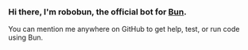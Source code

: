### Hi there, I'm robobun, the official bot for [Bun](https://github.com/oven-sh/bun).

You can mention me anywhere on GitHub to get help, test, or run code using Bun.
